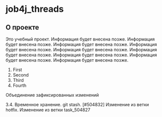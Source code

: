 # job4j_threads

## О проекте

Это учебный проект.
Информация будет внесена позже.
Информация будет внесена позже.
Информация будет внесена позже.
Информация будет внесена позже.
Информация будет внесена позже.
Информация будет внесена позже.
Информация будет внесена позже.
Информация будет внесена позже.
Информация будет внесена позже.

1. First
2. Second
3. Third
4. Fourth

Объединение зафиксированных изменений

3.4. Временное хранение. git stash. [#504832]
Изменение из ветки hotfix.
Изменение из ветки task_504827